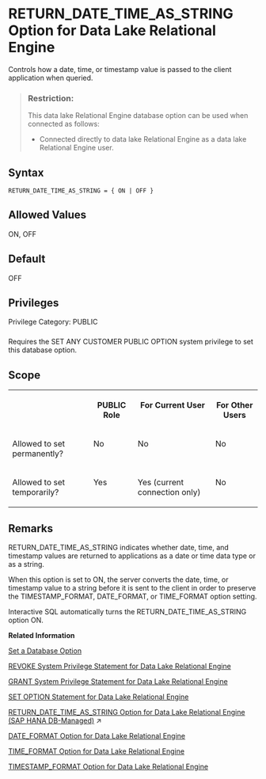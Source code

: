 <!-- loioa652ffd684f2101583dcef31685601cf -->

# RETURN\_DATE\_TIME\_AS\_STRING Option for Data Lake Relational Engine

Controls how a date, time, or timestamp value is passed to the client application when queried.



> ### Restriction:  
> This data lake Relational Engine database option can be used when connected as follows:
> 
> -   Connected directly to data lake Relational Engine as a data lake Relational Engine user.



<a name="loioa652ffd684f2101583dcef31685601cf__return_date_time_syntax1"/>

## Syntax

```
RETURN_DATE_TIME_AS_STRING = { ON | OFF }
```



<a name="loioa652ffd684f2101583dcef31685601cf__return_date_time_values1"/>

## Allowed Values

ON, OFF



<a name="loioa652ffd684f2101583dcef31685601cf__return_date_time_default1"/>

## Default

OFF



<a name="loioa652ffd684f2101583dcef31685601cf__return_date_time_priv1"/>

## Privileges

Privilege Category: PUBLIC



### 

Requires the SET ANY CUSTOMER PUBLIC OPTION system privilege to set this database option.



<a name="loioa652ffd684f2101583dcef31685601cf__return_date_time_scope1"/>

## Scope


<table>
<tr>
<th valign="top">

 



</th>
<th valign="top">

PUBLIC Role



</th>
<th valign="top">

For Current User



</th>
<th valign="top">

For Other Users



</th>
</tr>
<tr>
<td valign="top">

Allowed to set permanently?



</td>
<td valign="top">

No



</td>
<td valign="top">

No



</td>
<td valign="top">

No



</td>
</tr>
<tr>
<td valign="top">

Allowed to set temporarily?



</td>
<td valign="top">

Yes



</td>
<td valign="top">

Yes \(current connection only\)



</td>
<td valign="top">

No



</td>
</tr>
</table>



<a name="loioa652ffd684f2101583dcef31685601cf__return_date_time_remarks1"/>

## Remarks

RETURN\_DATE\_TIME\_AS\_STRING indicates whether date, time, and timestamp values are returned to applications as a date or time data type or as a string.

When this option is set to ON, the server converts the date, time, or timestamp value to a string before it is sent to the client in order to preserve the TIMESTAMP\_FORMAT, DATE\_FORMAT, or TIME\_FORMAT option setting.

Interactive SQL automatically turns the RETURN\_DATE\_TIME\_AS\_STRING option ON.

**Related Information**  


[Set a Database Option](set-a-database-option-0dcb893.md "You set options with the SET OPTION statement.")

[REVOKE System Privilege Statement for Data Lake Relational Engine](../080-sql-statements/revoke-system-privilege-statement-for-data-lake-relational-engine-a3eadda.md "Removes specific system privileges from specific users and the right to administer the privilege.")

[GRANT System Privilege Statement for Data Lake Relational Engine](../080-sql-statements/grant-system-privilege-statement-for-data-lake-relational-engine-a3dfcb0.md "Grants specific system privileges to users or roles, with or without administrative rights.")

[SET OPTION Statement for Data Lake Relational Engine](../080-sql-statements/set-option-statement-for-data-lake-relational-engine-a625da7.md "Changes options that affect the behavior of the database and its compatibility with Transact-SQL. Setting the value of an option can change the behavior for all users or an individual user, in either a temporary or permanent scope.")

[RETURN_DATE_TIME_AS_STRING Option for Data Lake Relational Engine (SAP HANA DB-Managed)](https://help.sap.com/viewer/a898e08b84f21015969fa437e89860c8/2023_1_QRC/en-US/77c385f40ad1417d8f1ea8ca653456e9.html "Controls how a date, time, or timestamp value is passed to the client application when queried.") :arrow_upper_right:

[DATE\_FORMAT Option for Data Lake Relational Engine](date-format-option-for-data-lake-relational-engine-a632563.md "Sets the format used for dates retrieved from the database.")

[TIME\_FORMAT Option for Data Lake Relational Engine](time-format-option-for-data-lake-relational-engine-a664098.md "Sets the format used for times retrieved from the database.")

[TIMESTAMP\_FORMAT Option for Data Lake Relational Engine](timestamp-format-option-for-data-lake-relational-engine-a664875.md "Sets the format used for timestamps retrieved from the database.")


